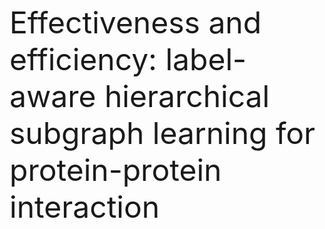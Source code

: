 <font size="50">Effectiveness and efficiency: label-aware hierarchical subgraph learning for protein-protein interaction</font>
